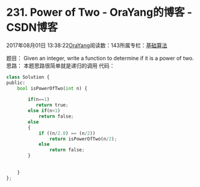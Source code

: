 
# 231. Power of Two - OraYang的博客 - CSDN博客

2017年08月01日 13:38:22[OraYang](https://me.csdn.net/u010665216)阅读数：143所属专栏：[基础算法](https://blog.csdn.net/column/details/16604.html)



题目：
Given an integer, write a function to determine if it is a power of two.
思路：
本题思路很简单就是递归的调用
代码：

```python
class Solution {
public:
    bool isPowerOfTwo(int n) {
 
        if(n==1)
           return true;
        else if(n<1)
            return false;
        else
        {
            if ((n/2.0) == (n/2))
                return isPowerOfTwo(n/2);
            else 
                return false;
        }
           
        
    }
};
```


